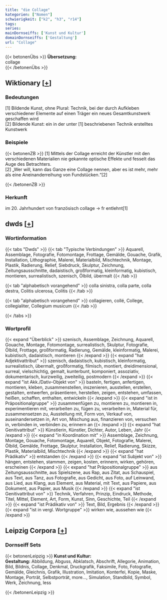 ```yaml
---
title: "die Collage"
kategorien: ["Nomen"]
schwierigkeit: ["k2", "h3", "r14"]
tags:
series:
mainDornseiffs: ['Kunst und Kultur']
domainDornseiffs: ['Gestaltung']
url: "Collage"
---
```


{{< betonenÜbs >}}
**Übersetzung:**  
collage  
{{< /betonenÜbs >}}

## Wiktionary [[+](https://de.wiktionary.org/wiki/Collage)]

### Bedeutungen
[1] Bildende Kunst, ohne Plural: Technik, bei der durch Aufkleben verschiedener Elemente auf einen Träger ein neues Gesamtkunstwerk geschaffen wird  
[2] Bildende Kunst: ein in der unter [1] beschriebenen Technik erstelltes Kunstwerk  

### Beispiele
{{< betonenZB >}}
[1] Mittels der Collage erreicht der Künstler mit den verschiedenen Materialien nie gekannte optische Effekte und fesselt das Auge des Betrachters.  
[2] „Wer will, kann das Ganze eine Collage nennen, aber es ist mehr, mehr als eine Aneinanderreihung von Fundstücken.“[2]  

{{< /betonenZB >}}
### Herkunft
im 20. Jahrhundert von französisch collage → fr entlehnt[1]  



## dwds [[+](https://www.dwds.de/wb/Collage)]

### Wortinformation
{{< tabs "Dwds" >}}
{{< tab "Typische Verbindungen" >}}
Aquarell, Assemblage, Fotografie, Fotomontage, Frottage, Gemälde, Gouache, Grafik, Installation, Lithographie, Malerei, Materialbild, Mischtechnik, Montage, Plastik, Radierung, Relief, Siebdruck, Skulptur, Zeichnung, Zeitungsausschnitte, dadaistisch, großformatig, kleinformatig, kubistisch, montieren, surrealistisch, szenisch, Ölbild, übermalt
{{< /tab >}}

{{< tab "alphabetisch vorangehend" >}}
colla sinistra, colla parte, colla destra, Colitis ulcerosa, Colitis
{{< /tab >}}

{{< tab "alphabetisch vorangehend" >}}
collagieren, collé, College, collegialiter, Collegium musicum
{{< /tab >}}

{{< /tabs >}}

### Wortprofil
{{< expand "Überblick" >}} szenisch, Assemblage, Zeichnung, Aquarell, Gouache, Montage, Fotomontage, surrealistisch, Skulptur, Fotografie, Ölbild, Frottage, großformatig, Radierung, Gemälde, kleinformatig, Malerei, kubistisch, dadaistisch, montieren {{< /expand >}}
{{< expand "hat Adjektivattribut" >}} szenisch, dadaistisch, kubistisch, kleinformatig, surrealistisch, übermalt, großformatig, filmisch, montiert, dreidimensional, surreal, vielschichtig, gemalt, kunterbunt, komponiert, assoziativ, dokumentarisch, kurzweilig, zweiteilig, postmodern {{< /expand >}}
{{< expand "ist Akk./Dativ-Objekt von" >}} basteln, fertigen, anfertigen, montieren, kleben, zusammenstellen, inszenieren, ausstellen, erstellen, gestalten, entwerfen, präsentieren, herstellen, zeigen, entstehen, umfassen, heißen, schaffen, enthalten, entwickeln {{< /expand >}}
{{< expand "ist in Präpositionalgruppe" >}} zusammenfügen zu, montieren zu, montieren in, experimentieren mit, verarbeiten zu, fügen zu, verarbeiten in, Material für, zusammensetzen zu, Ausstellung mit, Form von, Verkauf von, auseinandersetzen in, Art von, Mischung aus, finanzieren von, versuchen in, verbinden in, verbinden zu, erinnern an {{< /expand >}}
{{< expand "hat Genitivattribut" >}} Künstlerin, Künstler, Dichter, Autor, Leben, Jahr {{< /expand >}}
{{< expand "in Koordination mit" >}} Assemblage, Zeichnung, Montage, Gouache, Fotomontage, Aquarell, Objekt, Fotografie, Malerei, Ölbild, Gemälde, Frottage, Skulptur, Installation, Relief, Radierung, Skizze, Plastik, Materialbild, Mischtechnik {{< /expand >}}
{{< expand "hat Prädikativ" >}} entstanden {{< /expand >}}
{{< expand "ist Subjekt von" >}} hängen, entstehen, stammen, zeigen, kosten, erinnern, wirken, gehören, erscheinen {{< /expand >}}
{{< expand "hat Präpositionalgruppe" >}} aus Zeitungsausschnitte, aus Spielszene, aus Rap, aus Zitat, aus Schauspiel, aus Text, aus Tanz, aus Fotografie, aus Gedicht, aus Foto, auf Leinwand, aus Lied, aus Klang, aus Element, aus Material, mit Text, aus Papiere, aus Dokument, aus Papier, aus Musik {{< /expand >}}
{{< expand "ist Genitivattribut von" >}} Technik, Verfahren, Prinzip, Eindruck, Methode, Titel, Mittel, Element, Art, Form, Kunst, Sinn, Geschichte, Teil {{< /expand >}}
{{< expand "ist Prädikativ von" >}} Text, Bild, Ergebnis {{< /expand >}}
{{< expand "ist in vergl. Wortgruppe" >}} wirken wie, aussehen wie {{< /expand >}}

## Leipzig Corpora [[+](https://corpora.uni-leipzig.de/en/res?word=Collage&corpusId=deu_newscrawl-public_2018)]

### Dornseiff Sets
{{< betonenLeipzig >}}
**Kunst und Kultur:**  
**Gestaltung:** Abbildung, Abguss, Abklatsch, Abschrift, Allegorie, Animation, Bild, Bildnis, Collage, Denkmal, Druckgrafik, Faksimile, Foto, Fotografie, Gemälde, Gleichnis, Grafik, Illustration, Imitation, Konterfei, Kopie, Maske, Montage, Porträt, Selbstporträt, more..., Simulation, Standbild, Symbol, Werk, Zeichnung, less  

{{< /betonenLeipzig >}}
